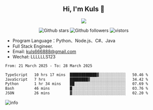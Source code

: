 <h2 align="center"> Hi, I'm Kuls 👋 </h2>
<p align="center">
    <p align="center">
        <img src=" https://avatars.githubusercontent.com/u/42165104?s=460&u=5c7fbf0bce7d4b38a15a44676e6f64b529e47598&v=4"/>
    </p>
    <p align="center">
      <img src="https://img.shields.io/github/stars/hellokuls?style=social" alt="Github stars" />
      <img src="https://img.shields.io/github/followers/hellokuls?style=social" alt="Github followers" />
      <img src="https://visitor-badge.glitch.me/badge?page_id=hellokuls.readme" alt="vistors" />
    </p>
</p>

- Program Language：Python、Node.js、C#、Java
- Full Stack Engineer.
- Email: kuls666888@gmail.com
- Wechat: LLLLLLS123

<!--START_SECTION:waka-->

```txt
From: 21 March 2025 - To: 28 March 2025

TypeScript   10 hrs 17 mins  ████████████▓░░░░░░░░░░░░   50.46 %
JavaScript   7 hrs           ████████▓░░░░░░░░░░░░░░░░   34.42 %
Python       1 hr 34 mins    ██░░░░░░░░░░░░░░░░░░░░░░░   07.69 %
Bash         46 mins         █░░░░░░░░░░░░░░░░░░░░░░░░   03.76 %
JSON         26 mins         ▓░░░░░░░░░░░░░░░░░░░░░░░░   02.20 %
```

<!--END_SECTION:waka-->

![info](https://github-readme-stats.vercel.app/api?username=hellokuls&show_icons=true&count_private=true&hide=prs&theme=default_repocard)


